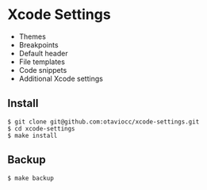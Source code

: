 # Xcode Settings

* Themes
* Breakpoints
* Default header
* File templates
* Code snippets
* Additional Xcode settings

## Install

```
$ git clone git@github.com:otaviocc/xcode-settings.git
$ cd xcode-settings
$ make install
```

## Backup

```
$ make backup
```
